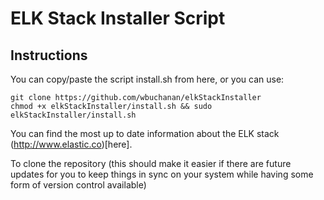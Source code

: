 # ELK Stack Installer Script

## Instructions
You can copy/paste the script install.sh from here, or you can use:

```
git clone https://github.com/wbuchanan/elkStackInstaller
chmod +x elkStackInstaller/install.sh && sudo elkStackInstaller/install.sh
```

You can find the most up to date information about the ELK stack (http://www.elastic.co)[here].

To clone the repository (this should make it easier if there are future updates for you to keep things in sync on your system while having some form of version control available)

